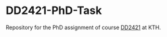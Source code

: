 # DD2421-PhD-Task
Repository for the PhD assignment of course [DD2421](https://www.kth.se/student/kurser/kurs/DD2421?l=en) at KTH.
